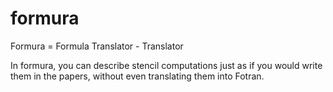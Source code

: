 formura
=======

Formura = Formula Translator - Translator

In formura, you can describe stencil computations just as if you would write them in the papers, without even translating them into Fotran.
